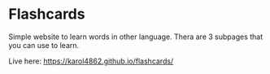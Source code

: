 # Flashcards
Simple website to learn words in other language.
Thera are 3 subpages that you can use to learn.

Live here: https://karol4862.github.io/flashcards/
